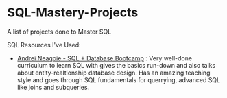 # SQL-Mastery-Projects

A list of projects done to Master SQL

SQL Resources I've Used:

- [Andrei Neagoie - SQL + Database Bootcamp](https://www.udemy.com/course/complete-sql-databases-bootcamp-zero-to-mastery/) : Very well-done curriculum to learn SQL with gives the basics run-down and also talks about entity-realtionship database design. Has an amazing teaching style and goes through SQL fundamentals for querrying, advanced SQL like joins and subqueries.
